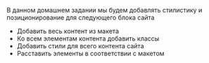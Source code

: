 В данном домашнем задании мы будем добавлять стилистику и позиционирование для следующего блока сайта

- Добавить весь контент из макета
- Ко всем элементам контента добавить классы
- Добавить стили для всего контента сайта
- Расставить элементы в соответствии с макетом